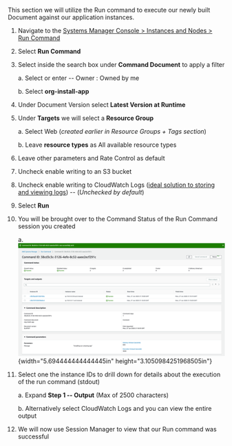 This section we will utilize the Run command to execute our newly built
Document against our application instances.

1.  Navigate to the [Systems Manager Console \> Instances and Nodes \>
    Run
    Command](https://console.aws.amazon.com/systems-manager/run-command)

2.  Select **Run Command**

3.  Select inside the search box under **Command Document** to apply a
    filter

    a.  Select or enter -- Owner : Owned by me

    b.  Select **org-install-app**

4.  Under Document Version select **Latest Version at Runtime**

5.  Under **Targets** we will select a **Resource Group**

    a.  Select Web (*created earlier in Resource Groups + Tags section*)

    b.  Leave **resource types** as All available resource types

6.  Leave other parameters and Rate Control as default

7.  Uncheck enable writing to an S3 bucket

8.  Uncheck enable writing to CloudWatch Logs ([ideal solution to
    storing and viewing
    logs](a.%09https:/docs.aws.amazon.com/systems-manager/latest/userguide/sysman-rc-setting-up-cwlogs.html))
    -- (*Unchecked by default*)

9.  Select **Run**

10. You will be brought over to the Command Status of the Run Command
    session you created

    a.  ![](./media/image4.png){width="5.694444444444445in"
        height="3.1050984251968505in"}

11. Select one the instance IDs to drill down for details about the
    execution of the run command (stdout)

    a.  Expand **Step 1 -- Output** (Max of 2500 characters)

    b.  Alternatively select CloudWatch Logs and you can view the entire
        output

12. We will now use Session Manager to view that our Run command was
    successful

